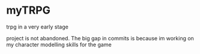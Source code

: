 # myTRPG
trpg in a very early stage

project is not abandoned.
The big gap in commits is because im working on my character modelling skills for the game
